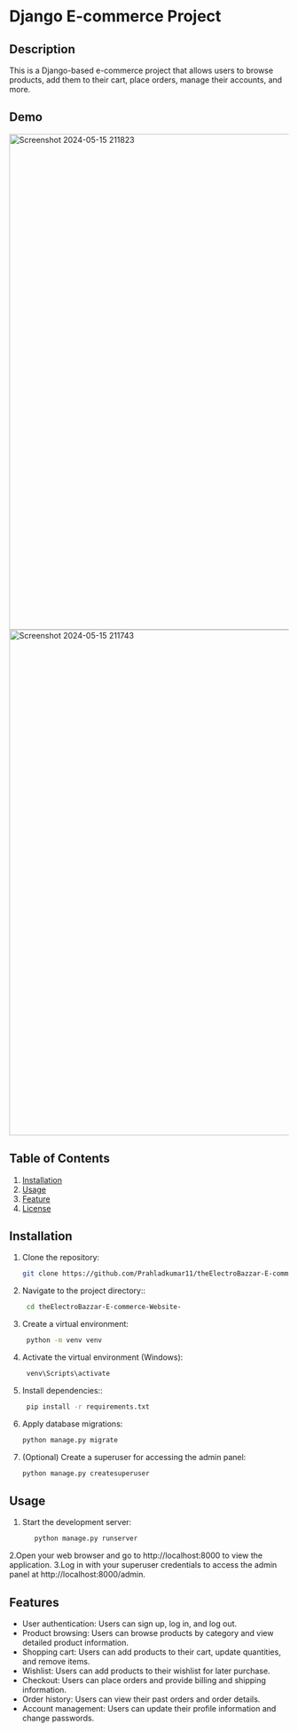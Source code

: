 # Django E-commerce Project

## Description

This is a Django-based e-commerce project that allows users to browse products, add them to their cart, place orders, manage their accounts, and more.
## Demo
<img width="893" alt="Screenshot 2024-05-15 211823" src="https://github.com/Prahladkumar11/theElectroBazzar-E-commerce-Website-/assets/96491878/77ce123b-afae-42c4-be00-e3858d74699f">
<img width="911" alt="Screenshot 2024-05-15 211743" src="https://github.com/Prahladkumar11/theElectroBazzar-E-commerce-Website-/assets/96491878/9b74b515-f9be-4188-a35b-14339a49bf06">

## Table of Contents

1. [Installation](#installation)
2. [Usage](#usage)
3. [Feature](#Feature)
4. [License](#license)

## Installation

1. Clone the repository:
   ```bash
   git clone https://github.com/Prahladkumar11/theElectroBazzar-E-commerce-Website-
2. Navigate to the project directory::
   ```bash
    cd theElectroBazzar-E-commerce-Website-
3. Create a virtual environment:
   ```bash
    python -m venv venv

4. Activate the virtual environment (Windows):
   ```bash
    venv\Scripts\activate
5. Install dependencies::
   ```bash
    pip install -r requirements.txt
5. Apply database migrations:
   ```bash
   python manage.py migrate
6. (Optional) Create a superuser for accessing the admin panel:
   ``` bash
   python manage.py createsuperuser

## Usage

1. Start the development server:
   ```bash
      python manage.py runserver

2.Open your web browser and go to http://localhost:8000 to view the application.
3.Log in with your superuser credentials to access the admin panel at http://localhost:8000/admin.


## Features

- User authentication: Users can sign up, log in, and log out.
- Product browsing: Users can browse products by category and view detailed product information.
- Shopping cart: Users can add products to their cart, update quantities, and remove items.
- Wishlist: Users can add products to their wishlist for later purchase.
- Checkout: Users can place orders and provide billing and shipping information.
- Order history: Users can view their past orders and order details.
- Account management: Users can update their profile information and change passwords.










